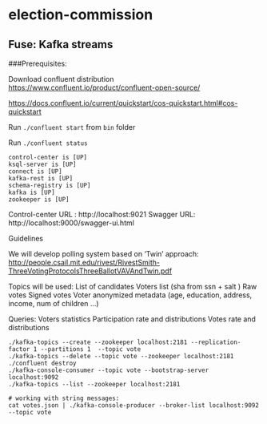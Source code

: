 # election-commission
## Fuse: Kafka streams

###Prerequisites:

Download confluent distribution
https://www.confluent.io/product/confluent-open-source/

https://docs.confluent.io/current/quickstart/cos-quickstart.html#cos-quickstart

Run `./confluent start` from `bin` folder

Run `./confluent status`
```
control-center is [UP]
ksql-server is [UP]
connect is [UP]
kafka-rest is [UP]
schema-registry is [UP]
kafka is [UP]
zookeeper is [UP]
```

Control-center URL : http://localhost:9021
Swagger URL: http://localhost:9000/swagger-ui.html

Guidelines

We will develop polling system based on ‘Twin’ approach: 
http://people.csail.mit.edu/rivest/RivestSmith-ThreeVotingProtocolsThreeBallotVAVAndTwin.pdf

Topics will be used:
List of candidates
Voters list (sha from ssn + salt )
Raw votes
Signed votes 
Voter anonymized metadata (age, education, address, income,  num of children ...)

Queries:
Voters statistics
Participation rate and distributions
Votes rate and distributions

```
./kafka-topics --create --zookeeper localhost:2181 --replication-factor 1 --partitions 1  --topic vote
./kafka-topics --delete --topic vote --zookeeper localhost:2181
./confluent destroy
./kafka-console-consumer --topic vote --bootstrap-server   localhost:9092
./kafka-topics --list --zookeeper localhost:2181

# working with string messages:
cat votes.json | ./kafka-console-producer --broker-list localhost:9092 --topic vote
```